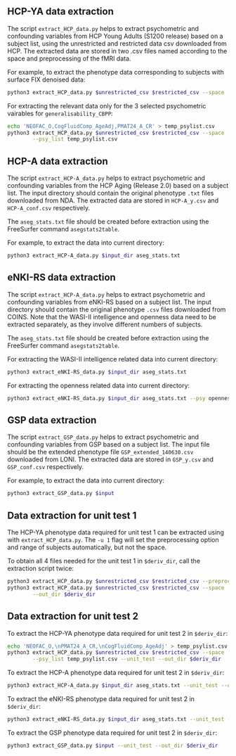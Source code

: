 ## HCP-YA data extraction

The script `extract_HCP_data.py` helps to extract psychometric and confounding variables from HCP Young Adults (S1200 release) based on a subject list, using the unrestricted and restricted data csv downloaded from HCP. The extracted data are stored in two .csv files named according to the space and preprocessing of the fMRI data.

For example, to extract the phenotype data corresponding to subjects with surface FIX denoised data:

```bash
python3 extract_HCP_data.py $unrestricted_csv $restricted_csv --space 'surf' --preproc 'fix'
```

For extracting the relevant data only for the 3 selected psychometric vairables for `generalisability_CBPP`:

```bash
echo 'NEOFAC_O,CogFluidComp_AgeAdj,PMAT24_A_CR' > temp_psylist.csv
python3 extract_HCP_data.py $unrestricted_csv $restricted_csv --space 'MNI' --preproc 'fix_wmcsf' \
        --psy_list temp_psylist.csv
```

## HCP-A data extraction

The script `extract_HCP-A_data.py` helps to extract psychometric and confounding variables from the HCP Aging (Release 2.0) based on a subject list. The input directory should contain the original phenotype `.txt` files downloaded from NDA. The extracted data are stored in `HCP-A_y.csv` and `HCP-A_conf.csv` respectively.

The `aseg_stats.txt` file should be created before extraction using the FreeSurfer command `asegstats2table`.

For example, to extract the data into current directory:

```bash
python3 extract_HCP-A_data.py $input_dir aseg_stats.txt
```

## eNKI-RS data extraction

The script `extract_HCP-A_data.py` helps to extract psychometric and confounding variables from eNKI-RS based on a subject list. The input directory should contain the original phenotype `.csv` files downloaded from COINS. Note that the WASI-II intelligence and openness data need to be extracted separately, as they involve different numbers of subjects.

The `aseg_stats.txt` file should be created before extraction using the FreeSurfer command `asegstats2table`.

For extracting the WASI-II intelligence related data into current directory:

```bash
python3 extract_eNKI-RS_data.py $input_dir aseg_stats.txt
```

For extracting the openness related data into current directory:

```bash
python3 extract_eNKI-RS_data.py $input_dir aseg_stats.txt --psy openness
```

## GSP data extraction

The script `extract_GSP_data.py` helps to extract psychometric and confounding variables from GSP based on a subject list. The input file should be the extended phenotype file `GSP_extended_140630.csv` downloaded from LONI. The extracted data are stored in `GSP_y.csv` and `GSP_conf.csv` respectively.

For example, to extract the data into current directory:

```bash
python3 extract_GSP_data.py $input
```

## Data extraction for unit test 1

The HCP-YA phenotype data required for unit test 1 can be extracted using with `extract_HCP_data.py`. The `-u 1` flag will set the preprocessing option and range of subjects automatically, but not the space.

To obtain all 4 files needed for the unit test 1 in `$deriv_dir`, call the extraction script twice:

```bash
python3 extract_HCP_data.py $unrestricted_csv $restricted_csv --preproc 'gsr' --unit_test --out_dir $deriv_dir
python3 extract_HCP_data.py $unrestricted_csv $restricted_csv --space 'MNI' --preproc 'fix_wmcsf' --unit_test \
        --out_dir $deriv_dir
```

## Data extraction for unit test 2

To extract the HCP-YA phenotype data required for unit test 2 in `$deriv_dir`:

```bash
echo 'NEOFAC_O,\nPMAT24_A_CR,\nCogFluidComp_AgeAdj' > temp_psylist.csv
python3 extract_HCP_data.py $unrestricted_csv $restricted_csv --space 'MNI' --preproc 'fix_wmcsf' \
        --psy_list temp_psylist.csv --unit_test --out_dir $deriv_dir
```

To extract the HCP-A phenotype data required for unit test 2 in `$deriv_dir`:

```bash
python3 extract_HCP-A_data.py $input_dir aseg_stats.txt --unit_test --out_dir $deriv_dir
```

To extract the eNKI-RS phenotype data required for unit test 2 in `$deriv_dir`:

```bash
python3 extract_eNKI-RS_data.py $input_dir aseg_stats.txt --unit_test --out_dir $deriv_dir
```
To extract the GSP phenotype data required for unit test 2 in `$deriv_dir`:

```bash
python3 extract_GSP_data.py $input --unit_test --out_dir $deriv_dir
```